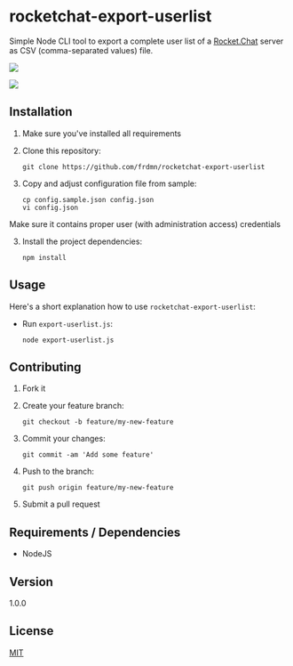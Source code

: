 # rocketchat-export-userlist

Simple Node CLI tool to export a complete user list of a [Rocket.Chat](https://rocket.chat/) server as CSV (comma-separated values) file.

![](https://i.imgur.com/SpImzqB.png)

![](https://i.imgur.com/jr0QShl.png)

## Installation

1. Make sure you've installed all requirements
2. Clone this repository:

    ```shell
    git clone https://github.com/frdmn/rocketchat-export-userlist
    ```

3. Copy and adjust configuration file from sample:

    ```shell
    cp config.sample.json config.json
    vi config.json
    ```

Make sure it contains proper user (with administration access) credentials

3. Install the project dependencies:

    ```shell
    npm install
    ```

## Usage

Here's a short explanation how to use `rocketchat-export-userlist`:

* Run `export-userlist.js`:

    ```shell
    node export-userlist.js
    ```

## Contributing

1. Fork it
2. Create your feature branch:

    ```shell
    git checkout -b feature/my-new-feature
    ```

3. Commit your changes:

    ```shell
    git commit -am 'Add some feature'
    ```

4. Push to the branch:

    ```shell
    git push origin feature/my-new-feature
    ```

5. Submit a pull request

## Requirements / Dependencies

* NodeJS

## Version

1.0.0

## License

[MIT](LICENSE)
